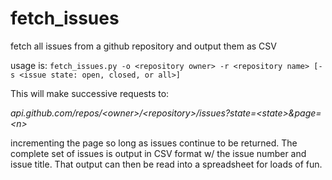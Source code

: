 # fetch_issues
fetch all issues from a github repository and output them as CSV

usage is:
`fetch_issues.py -o <repository owner> -r <repository name> [-s <issue state: open, closed, or all>]`

This will make successive requests to:

*api.github.com/repos/\<owner>/\<repository>/issues?state=\<state>&page=\<n>* 

incrementing the page so long as issues continue to be returned.  The complete set of issues is output in CSV format w/ the issue number and issue title.  That output can then be read into a spreadsheet for loads of fun.

